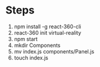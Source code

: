 # Steps
1.  npm install -g react-360-cli
2.  react-360 init virtual-reality
3.  npm start
4.  mkdir Components
5.  mv index.js components/Panel.js
6.  touch  index.js